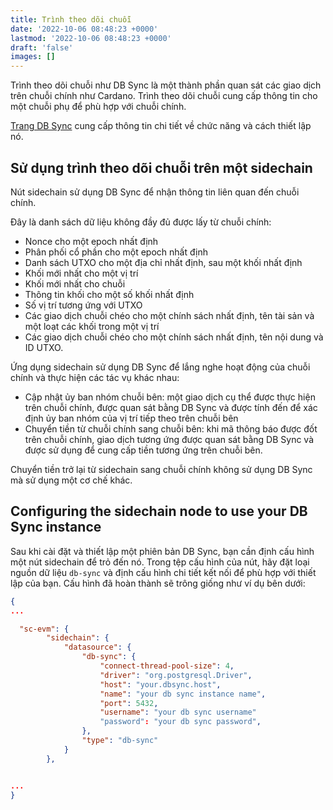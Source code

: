 ```yaml
---
title: Trình theo dõi chuỗi
date: '2022-10-06 08:48:23 +0000'
lastmod: '2022-10-06 08:48:23 +0000'
draft: 'false'
images: []
---
```


Trình theo dõi chuỗi như DB Sync là một thành phần quan sát các giao dịch trên chuỗi chính như Cardano. Trình theo dõi chuỗi cung cấp thông tin cho một chuỗi phụ để phù hợp với chuỗi chính.

[Trang DB Sync](https://docs.cardano.org/cardano-components/cardano-db-sync/about-db-sync) cung cấp thông tin chi tiết về chức năng và cách thiết lập nó.

## Sử dụng trình theo dõi chuỗi trên một sidechain

Nút sidechain sử dụng DB Sync để nhận thông tin liên quan đến chuỗi chính.

Đây là danh sách dữ liệu không đầy đủ được lấy từ chuỗi chính:

- Nonce cho một epoch nhất định
- Phân phối cổ phần cho một epoch nhất định
- Danh sách UTXO cho một địa chỉ nhất định, sau một khối nhất định
- Khối mới nhất cho một vị trí
- Khối mới nhất cho chuỗi
- Thông tin khối cho một số khối nhất định
- Số vị trí tương ứng với UTXO
- Các giao dịch chuỗi chéo cho một chính sách nhất định, tên tài sản và một loạt các khối trong một vị trí
- Các giao dịch chuỗi chéo cho một chính sách nhất định, tên nội dung và ID UTXO.

Ứng dụng sidechain sử dụng DB Sync để lắng nghe hoạt động của chuỗi chính và thực hiện các tác vụ khác nhau:

- Cập nhật ủy ban nhóm chuỗi bên: một giao dịch cụ thể được thực hiện trên chuỗi chính, được quan sát bằng DB Sync và được tính đến để xác định ủy ban nhóm của vị trí tiếp theo trên chuỗi bên
- Chuyển tiền từ chuỗi chính sang chuỗi bên: khi mã thông báo được đốt trên chuỗi chính, giao dịch tương ứng được quan sát bằng DB Sync và được sử dụng để cung cấp tiền tương ứng trên chuỗi bên.

Chuyển tiền trở lại từ sidechain sang chuỗi chính không sử dụng DB Sync mà sử dụng một cơ chế khác.

## Configuring the sidechain node to use your DB Sync instance

Sau khi cài đặt và thiết lập một phiên bản DB Sync, bạn cần định cấu hình một nút sidechain để trỏ đến nó. Trong tệp cấu hình của nút, hãy đặt loại nguồn dữ liệu `db-sync` và định cấu hình chi tiết kết nối để phù hợp với thiết lập của bạn. Cấu hình đã hoàn thành sẽ trông giống như ví dụ bên dưới:

```json
{
...

  "sc-evm": {
        "sidechain": {
            "datasource": {
                "db-sync": {
                    "connect-thread-pool-size": 4,
                    "driver": "org.postgresql.Driver",
                    "host": "your.dbsync.host",
                    "name": "your db sync instance name",
                    "port": 5432,
                    "username": "your db sync username"
                    "password": "your db sync password",
                },
                "type": "db-sync"
            }
        },


...
}
```
